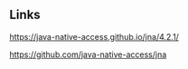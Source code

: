 ## Links

https://java-native-access.github.io/jna/4.2.1/

https://github.com/java-native-access/jna
